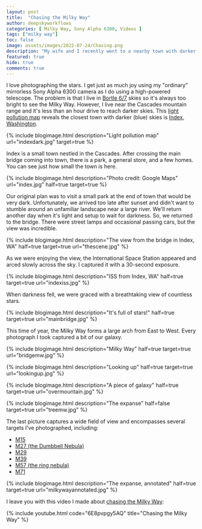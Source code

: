 ```yaml
---
layout: post
title:  "Chasing the Milky Way"
author: deepskyworkflows
categories: [ Milky Way, Sony Alpha 6300, Videos ]
tags: ["milky way"]
toc: false
image: assets/images/2022-07-24/Chasing.png
description: "My wife and I recently went to a nearby town with darker skies to stargaze and chase  the Milky Way."
featured: true
hide: true
comments: true
---
```


I love photographing the stars. I get just as much joy using my "ordinary" mirrorless Sony Alpha 6300 camera as I do using a high-powered telescope. The problem is that I live in [Bortle 6/7](https://en.wikipedia.org/wiki/Bortle_scale) skies so it's always too bright to see the Milky Way. However, I live near the Cascades mountain range and it's less than an hour drive to reach darker skies. This [light pollution map](https://www.lightpollutionmap.info/#zoom=10.00&lat=47.8207&lon=-121.5551&layers=B0FFFFFFFTFFFFFFFFFFF) reveals the closest town with darker (blue) skies is [Index, Washington](https://en.wikipedia.org/wiki/Index,_Washington).

{% include blogimage.html description="Light pollution map" url="indexdark.jpg"  target=true %}

Index is a small town nestled in the Cascades. After crossing the main bridge coming into town, there is a park, a general store, and a few homes. You can see just how small the town is here.

{% include blogimage.html description="Photo credit: Google Maps" url="index.jpg" half=true target=true %}

Our original plan was to visit a small park at the end of town that would be very dark. Unfortunately, we arrived too late after sunset and didn't want to stumble around an unfamiliar landscape near a large river. We'll return another day when it's light and setup to wait for darkness. So, we returned to the bridge. There were street lamps and occasional passing cars, but the view was incredible.

{% include blogimage.html description="The view from the bridge in Index, WA" half=true target=true url="thescene.jpg" %}

As we were enjoying the view, the International Space Station appeared and arced slowly across the sky. I captured it with a 30-second exposure.

{% include blogimage.html description="ISS from Index, WA" half=true target=true url="indexiss.jpg" %}

When darkness fell, we were graced with a breathtaking view of countless stars.

{% include blogimage.html description="It's full of stars!" half=true target=true url="mainbridge.jpg" %}

This time of year, the Milky Way forms a large arch from East to West. Every photograph I took captured a bit of our galaxy.

{% include blogimage.html description="Milky Way" half=true target=true url="bridgemw.jpg" %}

{% include blogimage.html description="Looking up" half=true target=true url="lookingup.jpg" %}

{% include blogimage.html description="A piece of galaxy" half=true target=true url="overmountain.jpg" %}

{% include blogimage.html description="The expanse" half=false target=true url="treemw.jpg" %}

The last picture captures a wide field of view and encompasses several targets I've photographed, including:

- [M15](/gallery/m15)
- [M27 (the Dumbbell Nebula)](/gallery/m27-dumbbell)
- [M29](/gallery/m29)
- [M39](/gallery/m39)
- [M57 (the ring nebula)](/gallery/m57-ring-nebula)
- [M71](/gallery/m71)

{% include blogimage.html description="The expanse, annotated" half=true target=true url="milkywayannotated.jpg" %}

I leave you with this video I made about [chasing the Milky Way](https://youtu.be/6E8pvpgy5AQ):

{% include youtube.html code="6E8pvpgy5AQ" title="Chasing the Milky Way" %}

